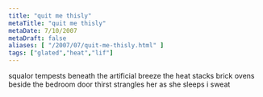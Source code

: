 ```yaml
---
title: "quit me thisly"
metaTitle: "quit me thisly"
metaDate: 7/10/2007
metaDraft: false
aliases: [ "/2007/07/quit-me-thisly.html" ]
tags: ["glated","heat","lif"]
---
```


squalor tempests beneath the artificial breeze
the heat stacks brick ovens beside the bedroom door
thirst strangles her as she sleeps
i sweat
